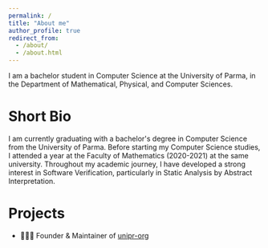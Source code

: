 ```yaml
---
permalink: /
title: "About me"
author_profile: true
redirect_from: 
  - /about/
  - /about.html
---
```


I am a bachelor student in Computer Science at the University of Parma, in the Department of Mathematical, Physical, and Computer Sciences.

# Short Bio
I am currently graduating with a bachelor's degree in Computer Science from the University of Parma. Before starting my Computer Science studies, I attended a year at the Faculty of Mathematics (2020-2021) at the same university. Throughout my academic journey, I have developed a strong interest in Software Verification, particularly in Static Analysis by Abstract Interpretation.

# Projects
- 🧑🏻‍🎓 Founder & Maintainer of [unipr-org](https://github.com/unipr-org)
